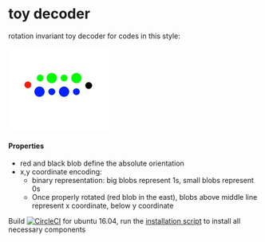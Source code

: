 # toy decoder
rotation invariant toy decoder for codes in this style:  

<p float="left">
  <img src="./pics/code_diff_sizes.jpg" width="200" />
</p>

#### Properties
* red and black blob define the absolute orientation
* x,y coordinate encoding: 
  * binary representation: big blobs represent 1s, small blobs represent 0s
  * Once properly rotated (red blob in the east), blobs above middle line represent x coordinate, below y coordinate

Build [![CircleCI](https://circleci.com/gh/juliangaal/hw/tree/master.svg?style=svg)](https://circleci.com/gh/juliangaal/hw/tree/master) for ubuntu 16.04, run the [installation script](./install.sh) to install all necessary components
